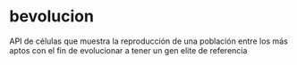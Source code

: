 bevolucion
==========

API de células que muestra la reproducción de una población entre los más aptos con el fin de evolucionar a tener un gen elite de referencia
